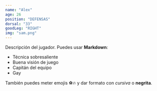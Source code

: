 ```yaml
---
name: "Alex"
age: 26
position: "DEFENSAS"
dorsal: "33"
goodLeg: "RIGHT"
img: "sam.png"
---
```


Descripción del jugador. Puedes usar **Markdown**:

- Técnica sobresaliente
- Buena visión de juego
- Capitán del equipo
- Gay

También puedes meter emojis ⚽🔥 y dar formato con _cursiva_ o **negrita**.